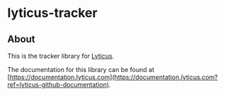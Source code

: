# lyticus-tracker

## About

This is the tracker library for [Lyticus](https://www.lyticus.com?ref=lyticus-github-about).

The documentation for this library can be found at [https://documentation.lyticus.com](https://documentation.lyticus.com?ref=lyticus-github-documentation).